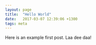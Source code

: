 ```yaml
---
layout: page
title:  "Hello World"
date:   2017-03-07 12:39:06 +1300
tags: meta
---
```


Here is an example first post. Laa dee daa!